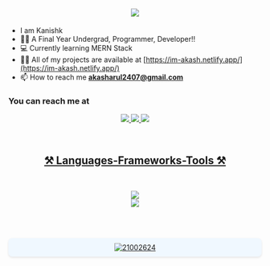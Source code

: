 <h1 align="center">
  <a href="#">
     <img src="https://readme-typing-svg.herokuapp.com/?font=Righteous&size=35&center=true&vCenter=true&width=500&height=70&duration=4000&lines=Hey+There!+👋;+I'm+Akash!;" />
  </a>
</h1>

- I am Kanishk 
- 🧑‍🎓 A Final Year Undergrad, Programmer, Developer!!
- 💻 Currently learning MERN Stack
- 👨‍💻 All of my projects are available at [https://im-akash.netlify.app/](https://im-akash.netlify.app/)
- 📫 How to reach me **akasharul2407@gmail.com**

### You can reach me at 
<p align="center">
<a href="[https://www.linkedin.com/in/kanishk-kumar-95349127b/](https://www.linkedin.com/in/im-akasharul/)">
<img src="https://skillicons.dev/icons?i=linkedin" />
<a href="[https://www.instagram.com/kanishk_1604/](https://www.instagram.com/akzhxx_/)">
<img src="https://skillicons.dev/icons?i=instagram" />
<a href="akasharul2407@gmail.com">
<img src="https://skillicons.dev/icons?i=gmail" />
</p>
<br>
<h2 align="center">⚒ Languages-Frameworks-Tools ⚒</h2><br>
<p align="center">
  <img src="https://skillicons.dev/icons?i=c,html,js,vscode=6" /><br>
  <img src="https://skillicons.dev/icons?i=git,github" /><br>
</p><br><br>
  
<p align="center" style="background-color: #f0f8ff; padding: 10px; border-radius: 8px; box-shadow: 0px 2px 4px rgba(0, 0, 0, 0.1);">
  <img src="https://komarev.com/ghpvc/?username=21002624&label=Profile%20views&color=0e75b6&style=flat" alt="21002624" />
</p>
 <div align="center">
